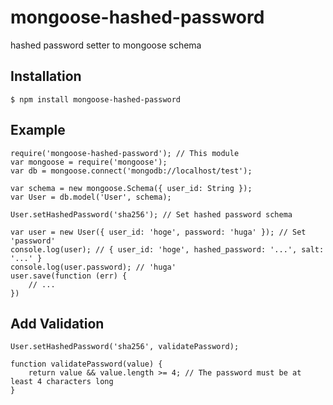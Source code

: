 mongoose-hashed-password
========================

hashed password setter to mongoose schema

Installation
------------

    $ npm install mongoose-hashed-password

Example
-------

    require('mongoose-hashed-password'); // This module
    var mongoose = require('mongoose');
    var db = mongoose.connect('mongodb://localhost/test');

    var schema = new mongoose.Schema({ user_id: String });
    var User = db.model('User', schema);

    User.setHashedPassword('sha256'); // Set hashed password schema

    var user = new User({ user_id: 'hoge', password: 'huga' }); // Set 'password'
    console.log(user); // { user_id: 'hoge', hashed_password: '...', salt: '...' }
    console.log(user.password); // 'huga'
    user.save(function (err) {
        // ...
    })

Add Validation
--------------

    User.setHashedPassword('sha256', validatePassword);

    function validatePassword(value) {
        return value && value.length >= 4; // The password must be at least 4 characters long
    }
